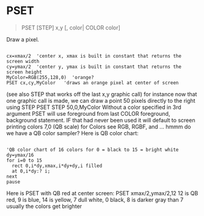# PSET

> PSET [STEP] x,y [, color| COLOR color]

Draw a pixel.


~~~

cx=xmax/2  'center x, xmax is built in constant that returns the screen width
cy=ymax/2  'center y, ymax is built in constant that returns the screen height
MyColor=RGB(255,128,0)  'orange?
PSET cx,cy,MyColor   'draws an orange pixel at center of screen

~~~

(see also STEP that works off the last x,y graphic call)
for instance now that one graphic call is made, we can draw a point 50 pixels directly to the right using STEP
PSET STEP 50,0,MyColor
Without a color specified in 3rd argument PSET will use foreground from last COLOR foreground, background statement.
IF that had never been used it will default to screen printing colors 7,0 (QB scale)
for Colors see RGB, RGBF, and ... hmmm do we have a QB color sampler?
Here is QB color chart:

~~~

'QB color chart of 16 colors for 0 = black to 15 = bright white
dy=ymax/16
for i=0 to 15
  rect 0,i*dy,xmax,i*dy+dy,i filled
  at 0,i*dy:? i;
next
pause

~~~

Here is PSET with QB red at center screen:
PSET xmax/2,ymax/2,12 
12 is QB red, 9 is blue, 14 is yellow, 7 dull white, 0 black, 8 is darker gray than 7 usually the colors get brighter
